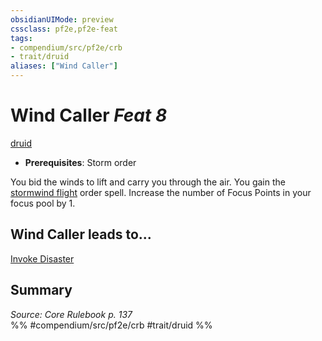 ```yaml
---
obsidianUIMode: preview
cssclass: pf2e,pf2e-feat
tags:
- compendium/src/pf2e/crb
- trait/druid
aliases: ["Wind Caller"]
---
```

# Wind Caller  *Feat 8*  
[druid](rules/traits/druid.md "Druid Class Trait")  

- **Prerequisites**: Storm order

You bid the winds to lift and carry you through the air. You gain the [stormwind flight](compendium/spells/stormwind-flight.md) order spell. Increase the number of Focus Points in your focus pool by 1.

## Wind Caller leads to...

[Invoke Disaster](compendium/feats/invoke-disaster.md)

## Summary

*Source: Core Rulebook p. 137*  
%% #compendium/src/pf2e/crb #trait/druid %%